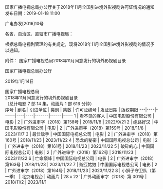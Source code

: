 国家广播电视总局办公厅关于2018年11月全国引进境外影视剧许可证情况的通知
发布日期：2019-01-18 11:00 	 

广电办发[2019]10号

各省、自治区、直辖市广播电视局：

根据总局电视剧管理的有关规定，现将2018年11月全国引进境外影视剧的情况予以通知。


附件： 国家广播电视总局2018年11月同意发行的境外影视剧目录

             

国家广播电视总局办公厅

2019年1月14日






国家广播电视总局							
2018年11月同意发行的境外影视剧目录							
（总计电影 7 部 14 集，动画片 1 部 616 分钟）							
序号 | 剧名 | 引进单位 | 类别 | 集数 | 许可证编号 | 发证日期 | 版权期限
---|----|------|----|----|-------|------|-----
1 | 看不见的客人 | 中国电影股份有限公司 | 电影 | 2 | 广外进审字（2018）第158号 | 2018/11/8 | 2022/9/21
2 | 绝路好汉 | 中国电影股份有限公司 | 电影 | 2 | 广外进审字（2018）第159号 | 2018/11/8 | 2023/11/7
3 | 最佳敌手 | 中国国际电视总公司 | 电影 | 2 | 广外进审字（2018）第160号 | 2018/11/23 | 2023/11/22
4 | 恐龙的秘密 | 中国国际电视总公司 | 电影 | 2 | 广外进审字（2018）第161号 | 2018/11/23 | 2023/11/22
5 | 破碎的心 | 中国国际电视总公司 | 电影 | 2 | 广外进审字（2018）第162号 | 2018/11/23 | 2023/11/22
6 | 亡命巅峰 | 中国国际电视总公司 | 电影 | 2 | 广外进审字（2018）第163号 | 2018/11/23 | 2023/11/22
7 | 豌豆姑娘 | 中国国际电视总公司 | 电影 | 2 | 广外进审字（2018）第164号 | 2018/11/23 | 2023/11/22
8 | 小狮子守卫队（第一季） | 北京电视台 | 动画片 | 28 x 22’ | 广外动画审字（2018）第 001号 | 2018/11/2 | 2023/11/1
